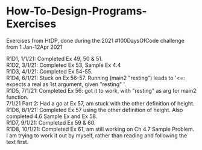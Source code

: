 # How-To-Design-Programs-Exercises
Exercises from HtDP, done during the 2021 #100DaysOfCode challenge from 1 Jan-12Apr 2021

R1D1, 1/1/21: Completed Ex 49, 50 & 51.<br />
R1D2, 3/1/21: Completed Ex 53, Sample Ex 4.4<br />
R1D3, 4/1/21: Completed Ex 54-55. <br />
R1D4, 6/1/21: Stuck on Ex 56-57. Running (main2 "resting") leads to
'<=: expects a real as 1st argument, given "resting" '. <br />
R1D5, 7/1/21: Completed Ex 56: got it to work, with "resting" as arg for main2 function. <br />
7/1/21 Part 2: Had a go at Ex 57, am stuck with the other definition of height. <br />
R1D6, 8/1/21: Completed Ex 57 using the other definition of height. Also completed 4.6 Sample Ex and Ex 58. <br /> 
R1D7, 9/1/21: Completed Ex 59 & 60. <br />
R1D8, 10/1/21: Completed Ex 61, am still working on Ch 4.7 Sample Problem. I am trying to work it out by myself, rather than reading and following the text first.<br />
